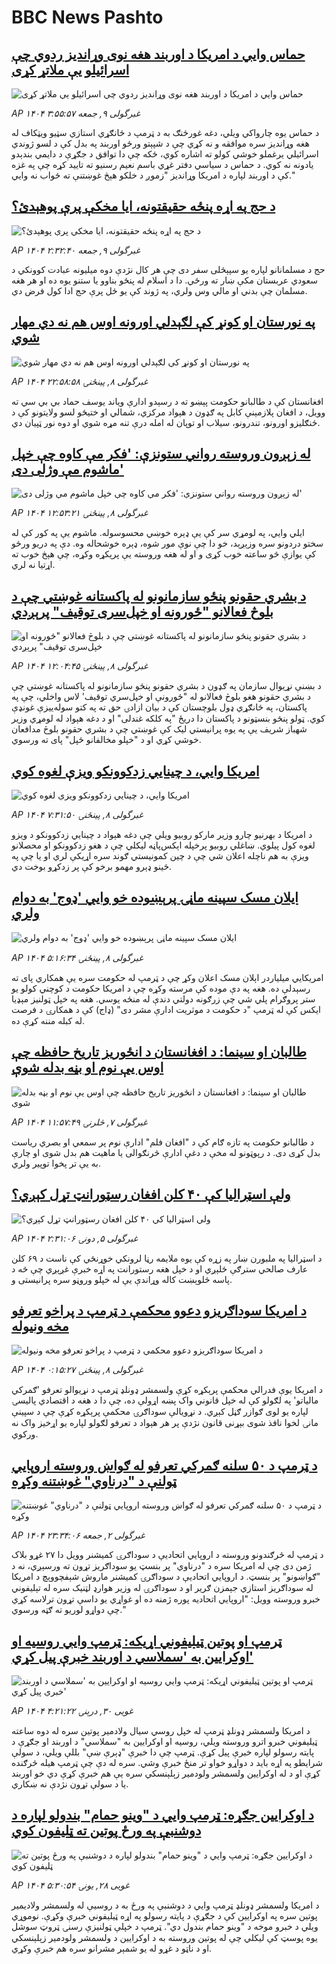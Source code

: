 # BBC News Pashto## [حماس وايي د امریکا د اوربند هغه نوی وړاندیز ردوي چې اسرائیلو یې ملاتړ کړی](https://www.bbc.com/pashto/articles/ckg7mx4xny1o?at_campaign=githubrss)![حماس وايي د امریکا د اوربند هغه نوی وړاندیز ردوي چې اسرائیلو یې ملاتړ کړی](https://ichef.bbci.co.uk/ace/standard/240/cpsprodpb/467c/live/22a6ab30-3d0e-11f0-aa24-d1c64c46ace6.jpg)_AP ۱۴۰۴ غبرگولی ۹, جمعه ۳:۵۵:۵۷_د حماس یوه چارواکي ویلي، دغه غورځنګ به د ټرمپ د ځانګړي استازي سټیو ویټکاف له هغه وړاندیز سره موافقه و نه کړي چې د شپېتو ورځو اوربند په بدل کې د لسو ژوندي اسرائیلي یرغملو خوشي کولو ته اشاره کوي، ځکه چې دا توافق د جګړې د دایمي بندېدو یادونه نه کوي.
د حماس د سیاسي دفتر غړي باسم نعیم رسنیو ته تایید کړه چې په غزه کې د اوربند لپاره د امریکا وړاندیز "زموږ د خلکو هېڅ غوښتنې ته ځواب نه وايي."## [د حج په اړه پنځه حقیقتونه، ایا مخکې پرې پوهېدئ؟](https://www.bbc.com/pashto/articles/c04ev24ry0qo?at_campaign=githubrss)![د حج په اړه پنځه حقیقتونه، ایا مخکې پرې پوهېدئ؟](https://ichef.bbci.co.uk/ace/standard/240/cpsprodpb/21ac/live/4fd0f630-3ce4-11f0-aa24-d1c64c46ace6.jpg)_AP ۱۴۰۴ غبرگولی ۹, جمعه ۲:۳۲:۴۰_حج د مسلمانانو لپاره یو سپېڅلی سفر دی چې هر کال نژدې دوه میلیونه عبادت کوونکي د سعودي عربستان مکې ښار ته ورځي. دا د اسلام له پنځو بناوو یا ستنو یوه ده او هر هغه مسلمان چې بدني او مالي وس ولري، په ژوند کې یو ځل پرې حج ادا کول فرض دي.## [ په نورستان او کونړ کې لګېدلي اورونه اوس هم نه دي مهار شوي](https://www.bbc.com/pashto/articles/cg5vmge2d04o?at_campaign=githubrss)![ په نورستان او کونړ کې لګېدلي اورونه اوس هم نه دي مهار شوي](https://ichef.bbci.co.uk/ace/standard/240/cpsprodpb/9aa1/live/f6f765b0-3cae-11f0-b6e6-4ddb91039da1.jpg)_AP ۱۴۰۴ غبرگولی ۸, پينځنۍ ۲۲:۵۸:۵۸_افغانستان کې د طالبانو حکومت پېښو ته د رسېدو ادارې ویاند یوسف حماد بي بي سي ته وویل، د افغان پلازمېنې کابل په ګډون د هېواد مرکزي، شمالي او ختیځو لسو ولایتونو کې د ځنګلیزو اورونو، تندرونو، سیلاب او توپان له امله درې تنه مړه شوي او دوه نور ټپیان دي.## [ له زېږون وروسته رواني ستونزې: 'فکر مې کاوه چې خپل ماشوم مې وژلی دی'](https://www.bbc.com/pashto/articles/c3wd75g834yo?at_campaign=githubrss)![ له زېږون وروسته رواني ستونزې: 'فکر مې کاوه چې خپل ماشوم مې وژلی دی'](https://ichef.bbci.co.uk/ace/standard/240/cpsprodpb/fd2c/live/59b51f20-2a5e-11f0-b26b-ab62c890638b.jpg)_AP ۱۴۰۴ غبرگولی ۸, پينځنۍ ۱۲:۵۳:۲۱_ایلي وايي، په لومړي سر کې یې ډېره خوښي محسوسوله. ماشوم یې په کور کې له سختو دردونو سره وزېږېد، خو دا چې نوې مور شوه، ډېره خوشحاله وه. دې په دریو ورځو کې یوازې څو ساعته خوب کړی و او له هغه وروسته یې پرېکړه وکړه، چې هېڅ خوب ته اړتیا نه لري.## [د بشري حقونو پنځو سازمانونو له پاکستانه غوښتي چې د بلوڅ فعالانو "ځورونه او خپل‌سری توقیف" پرېږدي](https://www.bbc.com/pashto/articles/c0mrp4g8py7o?at_campaign=githubrss)![د بشري حقونو پنځو سازمانونو له پاکستانه غوښتي چې د بلوڅ فعالانو "ځورونه او خپل‌سری توقیف" پرېږدي](https://ichef.bbci.co.uk/ace/standard/240/cpsprodpb/0c5d/live/17606bb0-3c84-11f0-aa24-d1c64c46ace6.jpg)_AP ۱۴۰۴ غبرگولی ۸, پينځنۍ ۱۲:۰۴:۴۵_د بښنې نړیوال سازمان په ګډون د بشري حقونو پنځو سازمانونو له پاکستانه غوښتي چې د بشري حقونو هغو بلوڅ فعالانو له "ځورونې او خپل‌سري توقیف'  لاس واخلي، چې په پاکستان، په ځانګړي ډول بلوچستان کې د بیان ازادۍ حق ته په کتو سوله‌ييزې غونډې کوي.
ټولو پنځو بنسټونو د پاکستان دا دریځ "په کلکه غندلی" او د دغه هېواد له لومړي وزیر شهباز شریف یې په یوه پرانیستي لیک کې غوښتي چې د بشري حقونو بلوڅ مدافعان خوشي کړي او د "خپلو مخالفانو ځپل" پای ته ورسوي.## [امریکا وايي، د چینايي زدکوونکو ویزې لغوه کوي](https://www.bbc.com/pashto/articles/c2kq1yyk7e9o?at_campaign=githubrss)![امریکا وايي، د چینايي زدکوونکو ویزې لغوه کوي](https://ichef.bbci.co.uk/ace/standard/240/cpsprodpb/78d7/live/15d0c860-3cef-11f0-b6e6-4ddb91039da1.png)_AP ۱۴۰۴ غبرگولی ۸, پينځنۍ ۷:۳۱:۵۰_د امریکا د بهرنیو چارو وزیر مارکو روبیو ویلي چې دغه هېواد د چینايي زدکوونکو د ویزو لغوه کول پيلوي.
ښاغلي روبیو پرخپله اېکس‌پاڼه لیکلي چې د هغو زدکوونکو او محصلانو ویزې به هم ناچله اعلان شي چې د چین کمونیستي ګوند سره اړیکې لري او یا چې په ځینو ډېرو مهمو برخو کې پر زدکړو بوخت دي.## [ایلان مسک سپینه ماڼۍ پرېښوده خو وایي 'ډوج' به دوام ولري](https://www.bbc.com/pashto/articles/crr7kzv71wzo?at_campaign=githubrss)![ایلان مسک سپینه ماڼۍ پرېښوده خو وایي 'ډوج' به دوام ولري](https://ichef.bbci.co.uk/ace/standard/240/cpsprodpb/859e/live/0ac34af0-3c4b-11f0-af00-f94ff1cabcc0.jpg)_AP ۱۴۰۴ غبرگولی ۸, پينځنۍ ۵:۱۶:۳۴_امریکايي میلیاردر اېلان مسک اعلان وکړ چې د ټرمپ له حکومت سره یې همکاري پای ته رسېدلې ده. هغه په دې موده کې مرسته وکړه چې د امریکا حکومت د کوچني کولو یو ستر پروګرام پلي شي چې زرګونه دولتي دندې له منځه یوسي.
هغه په خپل ټولنیز مېډیا ایکس کې له ټرمپ "د حکومت د موثریت ادارې مشر دی" (ډاج) کې د همکارۍ د فرصت له کبله مننه کړې ده.## [طالبان او سینما: د افغانستان د انځوریز تاریخ حافظه چې اوس یې نوم او بڼه بدله شوې](https://www.bbc.com/pashto/articles/c4gezpye5dno?at_campaign=githubrss)![طالبان او سینما: د افغانستان د انځوریز تاریخ حافظه چې اوس یې نوم او بڼه بدله شوې](https://ichef.bbci.co.uk/ace/standard/240/cpsprodpb/adcc/live/41f3cfb0-395b-11f0-8947-7d6241f9fce9.jpg)_AP ۱۴۰۴ غبرگولی ۷, څلرنۍ ۱۱:۵۷:۴۹_د طالبانو حکومت په تازه ګام کې د "افغان فلم" ادارې نوم پر سمعي او بصري ریاست بدل کړی دی. د رپوټونو له مخې د دغې ادارې څرنګوالی یا ماهیت هم بدل شوی او چارې به یې تر پخوا توپیر ولري.## [ولې اسټرالیا کې ۴۰ کلن افغان رسټورانټ تړل کېږي؟ ](https://www.bbc.com/pashto/articles/cq54j2z9250o?at_campaign=githubrss)![ولې اسټرالیا کې ۴۰ کلن افغان رسټورانټ تړل کېږي؟ ](https://ichef.bbci.co.uk/ace/standard/240/cpsprodpb/0709/live/35d7f9d0-3957-11f0-8519-3b5a01ebe413.jpg)_AP ۱۴۰۴ غبرگولی ۵, دونۍ ۲:۳۱:۰۶_د اسټرالیا په ملبورن ښار په زړه کې یوه ملایمه رڼا لرونکي خوړنځي کې ناست د ۶۹ کلن عارف صالحي سترګې ځلېږي او د خپل هغه رستورانت په اړه خبرې غږېږي چې څه د پاسه څلوېښت کاله وړاندې یې له خپلو وروڼو سره پرانیستی و.## [د امریکا سوداګریزو دعوو محکمې د ټرمپ د پراخو تعرفو مخه ونیوله](https://www.bbc.com/pashto/articles/cgr51we75vyo?at_campaign=githubrss)![د امریکا سوداګریزو دعوو محکمې د ټرمپ د پراخو تعرفو مخه ونیوله](https://ichef.bbci.co.uk/ace/standard/240/cpsprodpb/c965/live/ee7d42e0-3c42-11f0-aa24-d1c64c46ace6.jpg)_AP ۱۴۰۴ غبرگولی ۸, پينځنۍ ۰:۱۵:۲۷_د امریکا یوې فدرالي محکمې پرېکړه کړې ولسمشر ډونلډ ټرمپ د نړیوالو تعرفو 'ګمرکي مالیاتو' په لګولو کې له خپل قانوني واک پښه اړولې ده، چې دا د هغه د اقتصادي‌ پالیسۍ لپاره یو لوی ګوازر ګڼل کېږي.
د نړویالې سوداګرۍ محکمې پرېکړه کړې چې د سپینې مانۍ لخوا نافذ شوی بېړنی قانون نژدې پر هر هېواد د تعرفو لګولو لپاره یو اړخیز واک نه ورکوي.## [د ټرمپ د ۵۰ سلنه ګمرکي تعرفو له ګواښ وروسته اروپايي ټولنې د "درناوي" غوښتنه وکړه](https://www.bbc.com/pashto/articles/cx2x903rgnvo?at_campaign=githubrss)![د ټرمپ د ۵۰ سلنه ګمرکي تعرفو له ګواښ وروسته اروپايي ټولنې د "درناوي" غوښتنه وکړه](https://ichef.bbci.co.uk/ace/standard/240/cpsprodpb/638f/live/ddfea6e0-3853-11f0-8947-7d6241f9fce9.jpg)_AP ۱۴۰۴ غبرگولی ۲, جمعه ۲۳:۳۴:۰۶_د ټرمپ له څرګندونو وروسته د اروپايي اتحادیې د سوداګرۍ کمیشنر وویل دا ۲۷ غړو بلاک ژمن دی چې له امریکا سره د "درناوي" پر بنسټ یو سوداګریز تړون ته ورسېږي، نه د "ګواښونو" پر بنسټ.
د اروپايي اتحادیې د سوداګرۍ کمیشنر ماروش شېفچووېچ د امریکا له سوداګریز استازي جېمزن ګریر او د سوداګرۍ له وزیر هوارډ لټنیک سره له تېلیفوني خبرو وروسته وویل:
"اروپایي اتحادیه پوره ژمنه ده او غواړي یو داسې تړون ترلاسه کړي چې دواړو لوریو ته ګټه ورسوي."## [ټرمپ او پوتین ټیلیفوني اړیکه: ټرمپ وايي روسیه او اوکرایین به 'سملاسي د اوربند خبرې پیل کړي'](https://www.bbc.com/pashto/articles/cm2yynzyk54o?at_campaign=githubrss)![ټرمپ او پوتین ټیلیفوني اړیکه: ټرمپ وايي روسیه او اوکرایین به 'سملاسي د اوربند خبرې پیل کړي'](https://ichef.bbci.co.uk/ace/standard/240/cpsprodpb/20f6/live/64921410-3531-11f0-8947-7d6241f9fce9.jpg)_AP ۱۴۰۴ غویی ۳۰, درېنۍ ۴:۲۱:۲۲_د امریکا ولسمشر ډونلډ ټرمپ له خپل روسي سيال ولادمير پوتين سره له دوه ساعته ټيليفوني خبرو اترو وروسته ويلي، روسيه او اوکرايين به "سملاسي" د اوربند او جګړې د پايته رسولو لپاره خبرې پيل کړې. ټرمپ چې دا خبرې "ډېرې ښې" بللې ويلي، د سولې شرايطو په اړه بايد د دواړو خواو تر منځ خبرې وشي. سره له دې چې ټرمپ هيله څرګنده کړې او د له اوکرايين ولسمشر ولودمير زېلېنسکي سره يې هم خبرې کړې دي خو اوربند يا د سولې تړون نژدې نه ښکاري.## [د اوکرايين جګړه: ټرمپ وايي د "وینو حمام" بندولو لپاره د دوشنبې په ورځ پوتین ته ټليفون کوي](https://www.bbc.com/pashto/articles/cy5en6np2z2o?at_campaign=githubrss)![د اوکرايين جګړه: ټرمپ وايي د "وینو حمام" بندولو لپاره د دوشنبې په ورځ پوتین ته ټليفون کوي](https://ichef.bbci.co.uk/ace/standard/240/cpsprodpb/589d/live/c8920360-33a8-11f0-8519-3b5a01ebe413.jpg)_AP ۱۴۰۴ غویی ۲۸, يونۍ ۵:۳۰:۵۴_د امریکا ولسمشر ډونلډ ټرمپ وايي د دوشنبې په ورځ به د روسيې له ولسمشر ولاديمير پوتین سره په اوکرايين کې د جګړې د پايته رسولو په اړه ټيليفوني خبرې وکړې. نوموړي ويلي د خبرو موخه د "وينو حمام بندول دي". ټرمپ د خپلې ټولنيزې رسنۍ ټروټ سوشل يوه پوسټ کې ليکلي چې له پوتین وروسته به د اوکرايین د ولسمشر ولودمير زېلېنسکي او د ناټو د غړو له يو شمېر مشرانو سره هم خبرې وکړي.